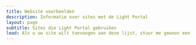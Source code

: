 ```yaml
---
title: Website voorbeelden
description: Informatie over sites met de Light Portal
layout: page
subtitle: Sites die Light Portal gebruiken
lead: Als u uw site wilt toevoegen aan deze lijst, stuur me gewoon een bericht via <em>Admin -> Portal -> Instellingen -> Feedback</em> gebied op je forum.
---
```


<script setup>
import ExampleArea from './ExampleArea.vue'
</script>

<ExampleArea />
